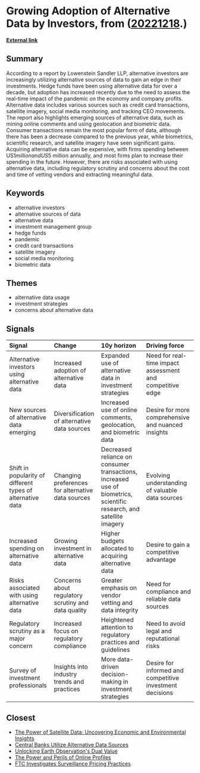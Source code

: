# __Growing Adoption of Alternative Data by Investors__, from ([20221218](https://kghosh.substack.com/p/20221218).)

__[External link](https://www.investmentexecutive.com/news/industry-news/alt-investors-using-alt-data-to-gain-an-edge-report/?utm_source=substack&utm_medium=email)__



## Summary

According to a report by Lowenstein Sandler LLP, alternative investors are increasingly utilizing alternative sources of data to gain an edge in their investments. Hedge funds have been using alternative data for over a decade, but adoption has increased recently due to the need to assess the real-time impact of the pandemic on the economy and company profits. Alternative data includes various sources such as credit card transactions, satellite imagery, social media monitoring, and tracking CEO movements. The report also highlights emerging sources of alternative data, such as mining online comments and using geolocation and biometric data. Consumer transactions remain the most popular form of data, although there has been a decrease compared to the previous year, while biometrics, scientific research, and satellite imagery have seen significant gains. Acquiring alternative data can be expensive, with firms spending between US$1 million and US$5 million annually, and most firms plan to increase their spending in the future. However, there are risks associated with using alternative data, including regulatory scrutiny and concerns about the cost and time of vetting vendors and extracting meaningful data.

## Keywords

* alternative investors
* alternative sources of data
* alternative data
* investment management group
* hedge funds
* pandemic
* credit card transactions
* satellite imagery
* social media monitoring
* biometric data

## Themes

* alternative data usage
* investment strategies
* concerns about alternative data

## Signals

| Signal                                                     | Change                                              | 10y horizon                                                                                                          | Driving force                                             |
|:-----------------------------------------------------------|:----------------------------------------------------|:---------------------------------------------------------------------------------------------------------------------|:----------------------------------------------------------|
| Alternative investors using alternative data               | Increased adoption of alternative data              | Expanded use of alternative data in investment strategies                                                            | Need for real-time impact assessment and competitive edge |
| New sources of alternative data emerging                   | Diversification of alternative data sources         | Increased use of online comments, geolocation, and biometric data                                                    | Desire for more comprehensive and nuanced insights        |
| Shift in popularity of different types of alternative data | Changing preferences for alternative data sources   | Decreased reliance on consumer transactions, increased use of biometrics, scientific research, and satellite imagery | Evolving understanding of valuable data sources           |
| Increased spending on alternative data                     | Growing investment in alternative data              | Higher budgets allocated to acquiring alternative data                                                               | Desire to gain a competitive advantage                    |
| Risks associated with using alternative data               | Concerns about regulatory scrutiny and data quality | Greater emphasis on vendor vetting and data integrity                                                                | Need for compliance and reliable data sources             |
| Regulatory scrutiny as a major concern                     | Increased focus on regulatory compliance            | Heightened attention to regulatory practices and guidelines                                                          | Need to avoid legal and reputational risks                |
| Survey of investment professionals                         | Insights into industry trends and practices         | More data-driven decision-making in investment strategies                                                            | Desire for informed and competitive investment decisions  |

## Closest

* [The Power of Satellite Data: Uncovering Economic and Environmental Insights](2c79a113d206a8ec8ec147422fcea12c)
* [Central Banks Utilize Alternative Data Sources](cd782a2ff57b412ca4648658d822a401)
* [Unlocking Earth Observation's Dual Value](38665df1d14994e25e78d14fd02c8756)
* [The Power and Perils of Online Profiles](f1d82c77bab293b0974aa46784ef1984)
* [FTC Investigates Surveillance Pricing Practices](ff0593173e75f7c7e19b150fa4081609)